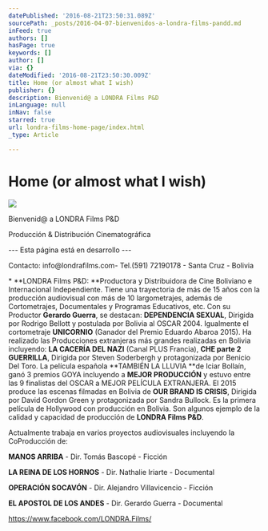 ```yaml
---
datePublished: '2016-08-21T23:50:31.089Z'
sourcePath: _posts/2016-04-07-bienvenidos-a-londra-films-pandd.md
inFeed: true
authors: []
hasPage: true
keywords: []
author: []
via: {}
dateModified: '2016-08-21T23:50:30.009Z'
title: Home (or almost what I wish)
publisher: {}
description: Bienvenid@ a LONDRA Films P&D
inLanguage: null
inNav: false
starred: true
url: londra-films-home-page/index.html
_type: Article

---
```

# Home (or almost what I wish)
![](https://s3-us-west-2.amazonaws.com/the-grid-img/p/eb2cd8ffe9dc0ab39e2ff9b1c02d68114281db94.png)

Bienvenid@ a LONDRA Films P&D

Producción & Distribución Cinematográfica

--- Esta página está en desarrollo ---

Contacto: info@londrafilms.com- Tel.(591) 72190178 - Santa Cruz - Bolivia

\* **LONDRA Films P&D: **Productora y Distribuidora de Cine Boliviano e Internacional Independiente. Tiene una trayectoria de más de 15 años con la producción audiovisual con más de 10 largometrajes, además de Cortometrajes, Documentales y Programas Educativos, etc. Con su Productor **Gerardo Guerra**, se destacan: **DEPENDENCIA SEXUAL**, Dirigida por Rodrigo Bellott y postulada por Bolivia al OSCAR 2004\. Igualmente el cortometraje **UNICORNIO** (Ganador del Premio Eduardo Abaroa 2015). Ha realizado las Producciones extranjeras más grandes realizadas en Bolivia incluyendo: **LA CACERÍA DEL NAZI** (Canal PLUS Francia), **CHE parte 2 GUERRILLA**, Dirigida por Steven Soderbergh y protagonizada por Benicio Del Toro. La película española **TAMBIÉN LA LLUVIA **de Iciar Bollaín, ganó 3 premios GOYA incluyendo a **MEJOR PRODUCCIÓN** y estuvo entre las 9 finalistas del OSCAR a MEJOR PELÍCULA EXTRANJERA. El 2015 produce las escenas filmadas en Bolivia de **OUR BRAND IS CRISIS**, Dirigida por David Gordon Green y protagonizada por Sandra Bullock. Es la primera película de Hollywood con producción en Bolivia. Son algunos ejemplo de la calidad y capacidad de producción de **LONDRA Films P&D**.

Actualmente trabaja en varios proyectos audiovisuales incluyendo la CoProducción de:

**MANOS ARRIBA** - Dir. Tomás Bascopé - Ficción

**LA REINA DE LOS HORNOS** - Dir. Nathalie Iriarte - Documental

**OPERACIÓN SOCAVÓN** - Dir. Alejandro Villavicencio - Ficción

**EL APOSTOL DE LOS ANDES** - Dir. Gerardo Guerra - Documental

https://www.facebook.com/LONDRA.Films/
